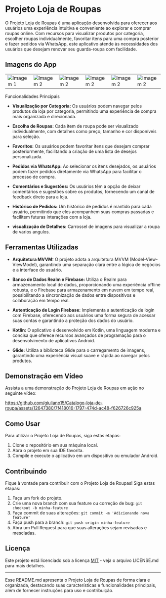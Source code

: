 # Projeto Loja de Roupas

O Projeto Loja de Roupas é uma aplicação desenvolvida para oferecer aos usuários uma experiência intuitiva e conveniente ao explorar e comprar roupas online. Com recursos para visualizar produtos por categoria, escolher roupas individualmente, favoritar itens para uma compra posterior e fazer pedidos via WhatsApp, este aplicativo atende às necessidades dos usuários que desejam renovar seu guarda-roupa com facilidade.

## Imagens do App

<table>
  <tr>
    <td><img src="https://github.com/giuliano15/Catalogo-loja-de-roupa/assets/12647380/e4f53ded-da48-4ab6-afe1-624d56743595" alt="Imagem 1"></td>
    <td><img src="https://github.com/giuliano15/Catalogo-loja-de-roupa/assets/12647380/48ee9ed7-0e0f-400e-9282-a36f2421acc4" alt="Imagem 2"></td>   
    <td><img src="https://github.com/giuliano15/Catalogo-loja-de-roupa/assets/12647380/1157d301-568d-4a1e-bc09-733a1d987709" alt="Imagem 2"></td>
    <td><img src="https://github.com/giuliano15/Catalogo-loja-de-roupa/assets/12647380/182056fd-c66e-49a8-a410-30997c0474e2" alt="Imagem 2"></td>
    <td><img src="https://github.com/giuliano15/Catalogo-loja-de-roupa/assets/12647380/7041e261-9db5-4880-9f36-feac0617c0df" alt="Imagem 2"></td>
    <td><img src="https://github.com/giuliano15/Catalogo-loja-de-roupa/assets/12647380/e7fa114c-dc58-4895-8a02-46568379ed84" alt="Imagem 2"></td>
  </tr>
</table

## Funcionalidades Principais

- **Visualização por Categoria:** Os usuários podem navegar pelos produtos da loja por categoria, permitindo uma experiência de compra mais organizada e direcionada.

- **Escolha de Roupas:** Cada item de roupa pode ser visualizado individualmente, com detalhes como preço, tamanho e cor disponíveis para seleção.

- **Favoritos:** Os usuários podem favoritar itens que desejam comprar posteriormente, facilitando a criação de uma lista de desejos personalizada.

- **Pedidos via WhatsApp:** Ao selecionar os itens desejados, os usuários podem fazer pedidos diretamente via WhatsApp para facilitar o processo de compra.

- **Comentários e Sugestões:** Os usuários têm a opção de deixar comentários e sugestões sobre os produtos, fornecendo um canal de feedback direto para a loja.

- **Histórico de Pedidos:** Um histórico de pedidos é mantido para cada usuário, permitindo que eles acompanhem suas compras passadas e facilitem futuras interações com a loja.
  
- **visualização de Detalhes:** Carrossel de imagens para visualizar a roupa de varios angulos.

## Ferramentas Utilizadas

- **Arquitetura MVVM:** O projeto adota a arquitetura MVVM (Model-View-ViewModel), garantindo uma separação clara entre a lógica de negócios e a interface do usuário.

- **Banco de Dados Realm e Firebase:** Utiliza o Realm para armazenamento local de dados, proporcionando uma experiência offline robusta, e o Firebase para armazenamento em nuvem em tempo real, possibilitando a sincronização de dados entre dispositivos e colaboração em tempo real.

- **Autenticação de Login Firebase:** Implementa a autenticação de login com Firebase, oferecendo aos usuários uma forma segura de acessar suas contas e garantindo a proteção dos dados do usuário.

- **Kotlin:** O aplicativo é desenvolvido em Kotlin, uma linguagem moderna e concisa que oferece recursos avançados de programação para o desenvolvimento de aplicativos Android.

- **Glide:** Utiliza a biblioteca Glide para o carregamento de imagens, garantindo uma experiência visual suave e rápida ao navegar pelos produtos.

## Demonstração em Vídeo

Assista a uma demonstração do Projeto Loja de Roupas em ação no seguinte vídeo:



https://github.com/giuliano15/Catalogo-loja-de-roupa/assets/12647380/7f418016-1797-474d-ac48-f626726c925a



## Como Usar

Para utilizar o Projeto Loja de Roupas, siga estas etapas:

1. Clone o repositório em sua máquina local.
2. Abra o projeto em sua IDE favorita.
3. Compile e execute o aplicativo em um dispositivo ou emulador Android.

## Contribuindo

Fique à vontade para contribuir com o Projeto Loja de Roupas! Siga estas etapas:

1. Faça um fork do projeto.
2. Crie uma nova branch com sua feature ou correção de bug: `git checkout -b minha-feature`
3. Faça commit de suas alterações: `git commit -m 'Adicionando nova feature'`
4. Faça push para a branch: `git push origin minha-feature`
5. Abra um Pull Request para que suas alterações sejam revisadas e mescladas.

## Licença

Este projeto está licenciado sob a licença [MIT](LICENSE.md) - veja o arquivo LICENSE.md para mais detalhes.

---

Esse README.md apresenta o Projeto Loja de Roupas de forma clara e organizada, destacando suas características e funcionalidades principais, além de fornecer instruções para uso e contribuição.
